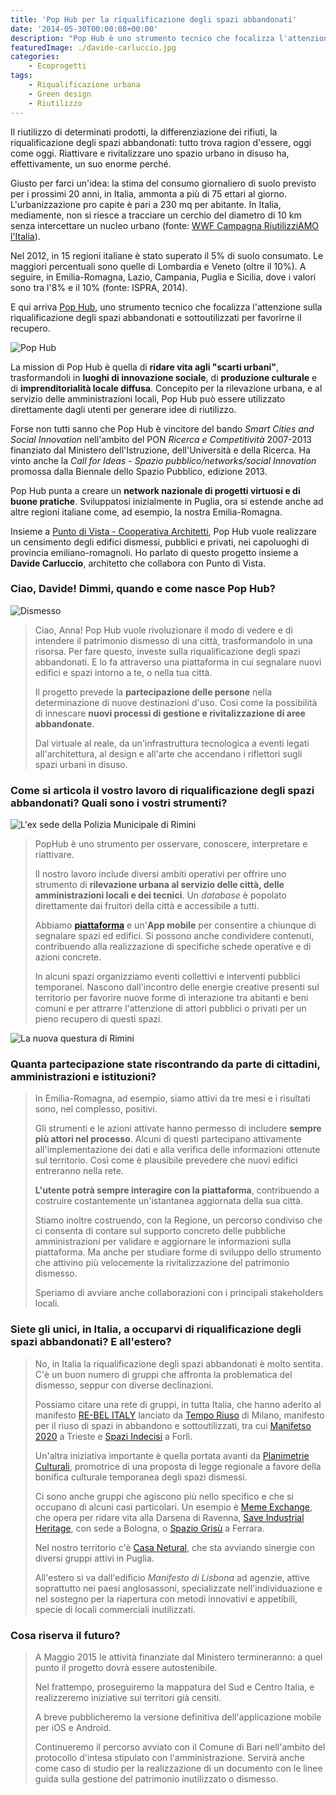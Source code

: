 ```yaml
---
title: 'Pop Hub per la riqualificazione degli spazi abbandonati'
date: '2014-05-30T00:00:08+00:00'
description: "Pop Hub è uno strumento tecnico che focalizza l'attenzione sulla riqualificazione degli spazi abbandonati e sottoutilizzati per favorire il loro recupero."
featuredImage: ./davide-carluccio.jpg
categories:
    - Ecoprogetti
tags:
    - Riqualificazione urbana
    - Green design
    - Riutilizzo
---
```


Il riutilizzo di determinati prodotti, la differenziazione dei rifiuti, la riqualificazione degli spazi abbandonati: tutto trova ragion d'essere, oggi come oggi.
Riattivare e rivitalizzare uno spazio urbano in disuso ha, effettivamente, un suo enorme perché.

Giusto per farci un'idea: la stima del consumo giornaliero di suolo previsto per i prossimi 20 anni, in Italia, ammonta a più di 75 ettari al giorno. L'urbanizzazione pro capite è pari a 230 mq per abitante.
In Italia, mediamente, non si riesce a tracciare un cerchio del diametro di 10 km senza intercettare un nucleo urbano (fonte: [WWF Campagna RiutilizziAMO l'Italia](http://www.wwf.it/404error.cfm)).

Nel 2012, in 15 regioni italiane è stato superato il 5% di suolo consumato. Le maggiori percentuali sono quelle di Lombardia e Veneto (oltre il 10%). A seguire, in Emilia-Romagna, Lazio, Campania, Puglia e Sicilia, dove i valori sono tra l'8% e il 10% (fonte: ISPRA, 2014).

E qui arriva [Pop Hub](http://www.pophub.it), uno strumento tecnico che focalizza l'attenzione sulla riqualificazione degli spazi abbandonati e sottoutilizzati per favorirne il recupero.

![Pop Hub](./logo-pop.jpg)

La mission di Pop Hub è quella di **ridare vita agli "scarti urbani"**, trasformandoli in **luoghi di innovazione sociale**, di **produzione culturale** e di **imprenditorialità locale diffusa**.
Concepito per la rilevazione urbana, e al servizio delle amministrazioni locali, Pop Hub può essere utilizzato direttamente dagli utenti per generare idee di riutilizzo.

Forse non tutti sanno che Pop Hub è vincitore del bando _Smart Cities and Social Innovation_ nell'ambito del PON _Ricerca e Competitività_ 2007-2013 finanziato dal Ministero dell'Istruzione, dell'Università e della Ricerca.
Ha vinto anche la _Call for Ideas - Spazio pubblico/networks/social Innovation_ promossa dalla Biennale dello Spazio Pubblico, edizione 2013.

Pop Hub punta a creare un **network nazionale di progetti virtuosi e di buone pratiche**. Sviluppatosi inizialmente in Puglia, ora si estende anche ad altre regioni italiane come, ad esempio, la nostra Emilia-Romagna.

Insieme a [Punto di Vista - Cooperativa Architetti](http://www.puntodivista.eu), Pop Hub vuole realizzare un censimento degli edifici dismessi, pubblici e privati, nei capoluoghi di provincia emiliano-romagnoli.
Ho parlato di questo progetto insieme a **Davide Carluccio**, architetto che collabora con Punto di Vista.

### Ciao, Davide! Dimmi, quando e come nasce Pop Hub?

![Dismesso](./dismesso.jpg)

> Ciao, Anna! Pop Hub vuole rivoluzionare il modo di vedere e di intendere il patrimonio dismesso di una città, trasformandolo in una risorsa. Per fare questo, investe sulla riqualificazione degli spazi abbandonati. E lo fa attraverso una piattaforma in cui segnalare nuovi edifici e spazi intorno a te, o nella tua città.
>
> Il progetto prevede la **partecipazione delle persone** nella determinazione di nuove destinazioni d'uso. Così come la possibilità di innescare **nuovi processi di gestione e rivitalizzazione di aree abbandonate**.
>
> Dal virtuale al reale, da un'infrastruttura tecnologica a eventi legati all'architettura, al design e all'arte che accendano i riflettori sugli spazi urbani in disuso.

### Come si articola il vostro lavoro di riqualificazione degli spazi abbandonati? Quali sono i vostri strumenti?

![L'ex sede della Polizia Municipale di Rimini](./ex-sede-polizia.jpg)

> PopHub è uno strumento per osservare, conoscere, interpretare e riattivare.
>
> Il nostro lavoro include diversi ambiti operativi per offrire uno strumento di **rilevazione urbana al servizio delle città, delle amministrazioni locali e dei tecnici**. Un _database_ è popolato direttamente dai fruitori della città e accessibile a tutti.
>
> Abbiamo **[piattaforma](http://www.pophub.it)** e un'**App mobile** per consentire a chiunque di segnalare spazi ed edifici. Si possono anche condividere contenuti, contribuendo alla realizzazione di specifiche schede operative e di azioni concrete.
>
> In alcuni spazi organizziamo eventi collettivi e interventi pubblici temporanei. Nascono dall'incontro delle energie creative presenti sul territorio per favorire nuove forme di interazione tra abitanti e beni comuni e per attrarre l'attenzione di attori pubblici o privati per un pieno recupero di questi spazi.

![La nuova questura di Rimini](./questura-rimini.jpg)

### Quanta partecipazione state riscontrando da parte di cittadini, amministrazioni e istituzioni?

> In Emilia-Romagna, ad esempio, siamo attivi da tre mesi e i risultati sono, nel complesso, positivi.
>
> Gli strumenti e le azioni attivate hanno permesso di includere **sempre più attori nel processo**. Alcuni di questi partecipano attivamente all'implementazione dei dati e alla verifica delle informazioni ottenute sul territorio. Così come è plausibile prevedere che nuovi edifici entreranno nella rete.
>
> **L'utente potrà sempre interagire con la piattaforma**, contribuendo a costruire costantemente un'istantanea aggiornata della sua città.
>
> Stiamo inoltre costruendo, con la Regione, un percorso condiviso che ci consenta di contare sul supporto concreto delle pubbliche amministrazioni per validare e aggiornare le informazioni sulla piattaforma. Ma anche per studiare forme di sviluppo dello strumento che attivino più velocemente la rivitalizzazione del patrimonio dismesso.
>
> Speriamo di avviare anche collaborazioni con i principali stakeholders locali.

### Siete gli unici, in Italia, a occuparvi di riqualificazione degli spazi abbandonati? E all'estero?

> No, in Italia la riqualificazione degli spazi abbandonati è molto sentita. C'è un buon numero di gruppi che affronta la problematica del dismesso, seppur con diverse declinazioni.
>
> Possiamo citare una rete di gruppi, in tutta Italia, che hanno aderito al manifesto [RE-BEL ITALY](http://www.temporiuso.org/?p=3560) lanciato da [Tempo Riuso](http://www.temporiuso.org) di Milano, manifesto per il riuso di spazi in abbandono e sottoutilizzati, tra cui [Manifetso 2020](http://www.manifetso2020.com/M2020/Home_-_M2020.html) a Trieste e [Spazi Indecisi](http://www.spaziindecisi.it) a Forlì.
>
> Un'altra iniziativa importante è quella portata avanti da [Planimetrie Culturali](http://www.planimetrieculturali.org), promotrice di una proposta di legge regionale a favore della bonifica culturale temporanea degli spazi dismessi.
>
> Ci sono anche gruppi che agiscono più nello specifico e che si occupano di alcuni casi particolari. Un esempio è [Meme Exchange](https://www.facebook.com/memeexchange?fref=ts), che opera per ridare vita alla Darsena di Ravenna, [Save Industrial Heritage](http://industryheritage.altervista.org/blog/), con sede a Bologna, o [Spazio Grisù](http://spaziogrisu.org) a Ferrara.
>
> Nel nostro territorio c'è [Casa Netural](http://www.benetural.com), che sta avviando sinergie con diversi gruppi attivi in Puglia.
>
> All'estero si va dall'edificio _Manifesto di Lisbona_ ad agenzie, attive soprattutto nei paesi anglosassoni, specializzate nell'individuazione e nel sostegno per la riapertura con metodi innovativi e appetibili, specie di locali commerciali inutilizzati.

### Cosa riserva il futuro?

> A Maggio 2015 le attività finanziate dal Ministero termineranno: a quel punto il progetto dovrà essere autostenibile.
>
> Nel frattempo, proseguiremo la mappatura del Sud e Centro Italia, e realizzeremo iniziative sui territori già censiti.
>
> A breve pubblicheremo la versione definitiva dell'applicazione mobile per iOS e Android.
>
> Continueremo il percorso avviato con il Comune di Bari nell'ambito del protocollo d'intesa stipulato con l'amministrazione. Servirà anche come caso di studio per la realizzazione di un documento con le linee guida sulla gestione del patrimonio inutilizzato o dismesso.

